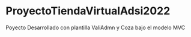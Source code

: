 # ProyectoTiendaVirtualAdsi2022
Poyecto Desarrollado con plantilla ValiAdmn y Coza bajo el modelo MVC
